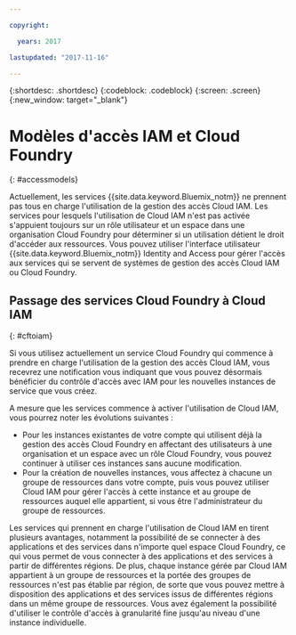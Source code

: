 ```yaml
---

copyright:

  years: 2017

lastupdated: "2017-11-16"

---
```


{:shortdesc: .shortdesc}
{:codeblock: .codeblock}
{:screen: .screen}
{:new_window: target="_blank"}

# Modèles d'accès IAM et Cloud Foundry
{: #accessmodels}

Actuellement, les services {{site.data.keyword.Bluemix_notm}} ne prennent pas tous en charge l'utilisation de la gestion des accès Cloud IAM. Les services pour lesquels l'utilisation de Cloud IAM n'est pas activée s'appuient toujours sur un rôle utilisateur et un espace dans une organisation Cloud Foundry pour déterminer si un utilisation détient le droit d'accéder aux ressources. Vous pouvez utiliser l'interface utilisateur {{site.data.keyword.Bluemix_notm}} Identity and Access pour gérer l'accès aux services qui se servent de systèmes de gestion des accès Cloud IAM ou Cloud Foundry.


## Passage des services Cloud Foundry à Cloud IAM
{: #cftoiam}

Si vous utilisez actuellement un service Cloud Foundry qui commence à prendre en charge l'utilisation de la gestion des accès Cloud IAM, vous recevrez une notification vous indiquant que vous pouvez désormais bénéficier du contrôle d'accès avec IAM pour les nouvelles instances de service que vous créez.

A mesure que les services commence à activer l'utilisation de Cloud IAM, vous pourrez noter les évolutions suivantes :

* Pour les instances existantes de votre compte qui utilisent déjà la gestion des accès Cloud Foundry en affectant des utilisateurs à une organisation et un espace avec un rôle Cloud Foundry, vous pouvez continuer à utiliser ces instances sans aucune modification.
* Pour la création de nouvelles instances, vous affectez à chacune un groupe de ressources dans votre compte, puis vous pouvez utiliser Cloud IAM pour gérer l'accès à cette instance et au groupe de ressources auquel elle appartient, si vous être l'administrateur du groupe de ressources.

Les services qui prennent en charge l'utilisation de Cloud IAM en tirent plusieurs avantages, notamment la possibilité de se connecter à des applications et des services dans n'importe quel espace Cloud Foundry, ce qui vous permet de vous connecter à des applications et des services à partir de différentes régions. De plus, chaque instance gérée par Cloud IAM appartient à un groupe de ressources et la portée des groupes de ressources n'est pas établie par région, de sorte que vous pouvez mettre à disposition des applications et des services issus de différentes régions dans un même groupe de ressources. Vous avez également la possibilité d'utiliser le contrôle d'accès à granularité fine jusqu'au niveau d'une instance individuelle. 

